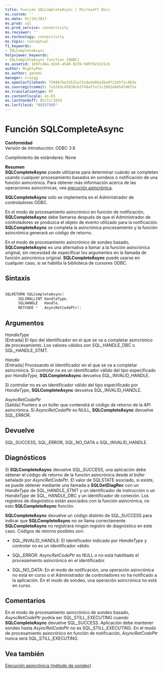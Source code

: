 ```yaml
---
title: Función SQLCompleteAsync | Microsoft Docs
ms.custom: ''
ms.date: 01/19/2017
ms.prod: sql
ms.prod_service: connectivity
ms.reviewer: ''
ms.technology: connectivity
ms.topic: conceptual
f1_keywords:
- SQLCompleteAsync
helpviewer_keywords:
- SQLCompleteAsync function [ODBC]
ms.assetid: 1b97c46a-d2e5-4540-8239-9d975e5321c6
author: MightyPen
ms.author: genemi
manager: craigg
ms.openlocfilehash: 736867be33531a73c0ada66a3be0f1245f1c483a
ms.sourcegitcommit: 7a3243c45830cb3f49a7fa71c2991a9454fd6f5a
ms.translationtype: MT
ms.contentlocale: es-ES
ms.lasthandoff: 05/11/2019
ms.locfileid: "65537595"
---
```

# <a name="sqlcompleteasync-function"></a>Función SQLCompleteAsync
**Conformidad**  
 Versión de introducción: ODBC 3.8  
  
 Cumplimiento de estándares: None  
  
 **Resumen**  
 **SQLCompleteAsync** puede utilizarse para determinar cuándo se completan usando cualquier procesamiento basados en sondeos o notificación de una función asincrónica. Para obtener más información acerca de las operaciones asincrónicas, vea [ejecución asincrónica](../../../odbc/reference/develop-app/asynchronous-execution.md).  
  
 **SQLCompleteAsync** solo se implementa en el Administrador de controladores ODBC.  
  
 En el modo de procesamiento asincrónico en función de notificación, **SQLCompleteAsync** debe llamarse después de que el Administrador de controladores se produzca el objeto de evento utilizado para la notificación. **SQLCompleteAsync** se completa la asincrónica procesamiento y la función asincrónica generará un código de retorno.  
  
 En el modo de procesamiento asincrónico de sondeo basado, **SQLCompleteAsync** es una alternativa a llamar a la función asincrónica original, sin necesidad de especificar los argumentos en la llamada de función asincrónica original. **SQLCompleteAsync** puede usarse en cualquier caso, si se habilita la biblioteca de cursores ODBC.  
  
## <a name="syntax"></a>Sintaxis  
  
```cpp  
  
SQLRETURN SQLCompleteAsync(  
      SQLSMALLINT HandleType,  
      SQLHANDLE   Handle,  
      RETCODE *   AsyncRetCodePtr);  
```  
  
## <a name="arguments"></a>Argumentos  
 *HandleType*  
 [Entrada] El tipo del identificador en el que se va a completar asincrónico de procesamiento. Los valores válidos son SQL_HANDLE_DBC o SQL_HANDLE_STMT.  
  
 *Handle*  
 [Entrada] Procesando el identificador en el que se va a completar asincrónica. Si *controlar* no es un identificador válido del tipo especificado por *HandleType*, **SQLCompleteAsync** devuelva SQL_INVALID_HANDLE.  
  
 Si *controlar* no es un identificador válido del tipo especificado por *HandleType*, **SQLCompleteAsync** devuelva SQL_INVALID_HANDLE.  
  
 *AsyncRetCodePtr*  
 [Salida] Puntero a un búfer que contendrá el código de retorno de la API asincrónica. Si *AsyncRetCodePtr* es NULL, **SQLCompleteAsync** devuelve SQL_ERROR.  
  
## <a name="returns"></a>Devuelve  
 SQL_SUCCESS, SQL_ERROR, SQL_NO_DATA o SQL_INVALID_HANDLE.  
  
## <a name="diagnostics"></a>Diagnósticos  
 Si **SQLCompleteAsync** devuelve SQL_SUCCESS, una aplicación debe obtener el código de retorno de la función asincrónica desde el búfer señalado por *AsyncRetCodePtr*. El valor de SQLSTATE asociado, si existe, se puede obtener mediante una llamada a **SQLGetDiagRec** con un *HandleType* de SQL_HANDLE_STMT y un identificador de instrucción o un *HandleType* de SQL_ HANDLE_DBC y un identificador de conexión. Los registros de diagnóstico están asociados con la función asincrónica, no esto **SQLCompleteAsync** función.  
  
 **SQLCompleteAsync** devuelve un código distinto de SQL_SUCCESS para indicar que **SQLCompleteAsync** no se llama correctamente. **SQLCompleteAsync** no registrará ningún registro de diagnóstico en este caso. Códigos de retorno posibles son:  
  
-   SQL_INVALID_HANDLE: El identificador indicado por *HandleType* y *controlar* no es un identificador válido.  
  
-   SQL_ERROR: *AsyncRetCodePtr* es NULL o no está habilitado el procesamiento asincrónico en el identificador.  
  
-   SQL_NO_DATA: En el modo de notificación, una operación asincrónica no está en curso o el Administrador de controladores no ha notificado a la aplicación. En el modo de sondeo, una operación asincrónica no está en curso.  
  
## <a name="comments"></a>Comentarios  
 En el modo de procesamiento asincrónico de sondeo basado, *AsyncRetCodePtr* podría ser SQL_STILL_EXECUTING cuando **SQLCompleteAsync** devuelve SQL_SUCCESS. Aplicación debe mantener sondeo hasta *AsyncRetCodePtr* no es SQL_STILL_EXECUTING. En el modo de procesamiento asincrónico en función de notificación, *AsyncRetCodePtr* nunca será SQL_STILL_EXECUTING.  
  
## <a name="see-also"></a>Vea también  
 [Ejecución asincrónica (método de sondeo)](../../../odbc/reference/develop-app/asynchronous-execution-polling-method.md)
